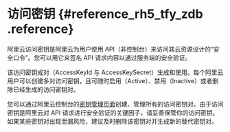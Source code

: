 # 访问密钥 {#reference_rh5_tfy_zdb .reference}

阿里云访问密钥是阿里云为用户使用 API（非控制台）来访问其云资源设计的“安全口令”。您可以用它来签名 API 请求内容以通过服务端的安全验证。

该访问密钥成对（AccessKeyId 与 AccessKeySecret）生成和使用。每个阿里云用户可以创建多对访问密钥，且可随时启用（Active）、禁用（Inactive）或者删除已经生成的访问密钥对。

您可以通过阿里云控制台的[密钥管理页面](https://ak-console.aliyun.com/#/accesskey)创建、管理所有的访问密钥对。由于访问密钥是阿里云对 API 请求进行安全验证的关键因子，请妥善保管你的访问密钥。如果某些密钥对出现泄漏风险，建议及时删除该密钥对并生成新的替代密钥对。

